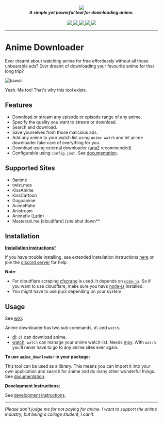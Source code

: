 <div align="center">
<img src="https://cdn.discordapp.com/attachments/484717445538643979/564476620401016862/Banner.png">
<br>
<strong><i>A simple yet powerful tool for downloading anime.</i></strong>
<br>
<br>
<a href="https://travis-ci.com/vn-ki/anime-downloader">
<img src="https://img.shields.io/travis/com/vn-ki/anime-downloader.svg?style=for-the-badge&logo=Travis%20CI">
</a>
<a href="https://codecov.io/gh/vn-ki/anime-downloader">
<img src="https://img.shields.io/codecov/c/github/vn-ki/anime-downloader.svg?logo=codecov&style=for-the-badge">
</a>
<a href="https://pypi.org/project/anime-downloader/">
<img src="https://img.shields.io/pypi/v/anime-downloader.svg?logo=python&style=for-the-badge">
</a>
<a href="https://discord.gg/Qn2nWGm">
<img src="https://img.shields.io/discord/483008720167632929.svg?color=%237289DA&label=Discord&logo=Discord&style=for-the-badge">
</a>
<a href="https://anime-downlader.rtfd.io">
<img src="https://img.shields.io/readthedocs/anime-downlader.svg?logo=read%20the%20docs&style=for-the-badge">
</a>
</div>

  
---
  
# Anime Downloader

Ever dreamt about watching anime for free effortlessly without all those unbearable ads? Ever dreamt of downloading your favourite anime for that long trip?

![kawaii](https://thumbs.gfycat.com/IgnorantYoungDowitcher-size_restricted.gif)

Yeah. Me too! That's why this tool exists.

## Features

- Download or stream any episode or episode range of any anime.
- Specify the quality you want to stream or download.
- Search and download.
- Save yourselves from those malicious ads.
- Add any anime to your watch list using `anime watch` and let anime downloader take care of everything for you.
- Download using external downloader ([aria2](https://aria2.github.io/) recommended).
- Configurable using `config.json`. See [documentation](https://github.com/vn-ki/anime-downloader/wiki/Config).
  
## Supported Sites

<!-- [![CircleCI](https://circleci.com/gh/vn-ki/anime-downloader/tree/master.svg?style=svg)](https://circleci.com/gh/vn-ki/anime-downloader/tree/master) -->

- 9anime
- twist.moe
- KissAnime
- KissCartoon
- Gogoanime
- AnimePahe
- Anistream
- Animeflv (Latin)
- Masterani.me [cloudlfare] (site shut down**

## Installation

[**Installation instructions***](https://github.com/vn-ki/anime-downloader/wiki/Installation)

If you have trouble installing, see extended installation instructions [here](https://github.com/vn-ki/anime-downloader/wiki/Installation) or join the [discord server](https://discord.gg/Qn2nWGm) for help.

**Note**:
- For cloudflare scraping [cfscrape](https://github.com/Anorov/cloudflare-scrape) is used. It depends on [`node-js`](https://nodejs.org/en/). So if you want to use cloudflare, make sure you have [node-js](https://nodejs.org/en/) installed.
- You might have to use pip3 depending on your system

## Usage 

See [wiki](https://github.com/vn-ki/anime-downloader/wiki).  

Anime downloader has two sub commands, `dl` and `watch`.

- [dl](https://github.com/vn-ki/anime-downloader/wiki/dl-command): `dl` can download anime.
- [watch](https://github.com/vn-ki/anime-downloader/wiki/watch-command): `watch` can manage your anime watch list. Needs [mpv](https://mpv.io). With `watch` you'll never have to go to any anime sites ever again.

**To use `anime_downloader` in your package:**

This tool can be used as a library. This means you can import it into your own application and search for anime and do many other wonderful things.
See [documentation](https://github.com/vn-ki/anime-downloader/wiki/Package-documentation).

**Development Instructions:**

See [development instructions](https://github.com/vn-ki/anime-downloader/wiki/Development-Instructions).

---

*Please don't judge me for not paying for anime. I want to support the anime industry, but being a college student, I can't.*
